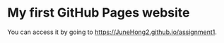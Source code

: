 # My first GitHub Pages website

You can access it by going to https://JuneHong2.github.io/assignment1.
